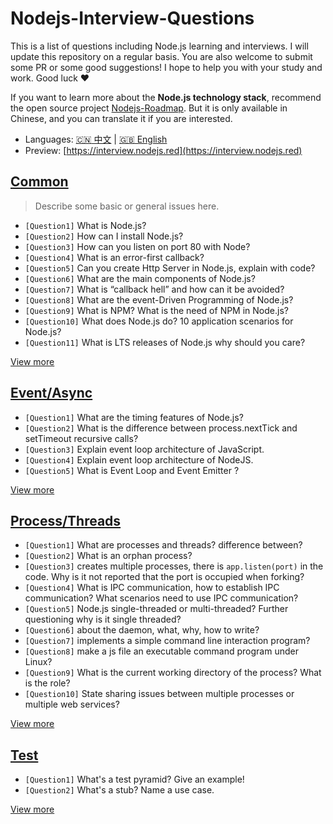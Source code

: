 # Nodejs-Interview-Questions

This is a list of questions including Node.js learning and interviews. I will update this repository on a regular basis. You are also welcome to submit some PR or some good suggestions! I hope to help you with your study and work. Good luck ❤️

If you want to learn more about the **Node.js technology stack**, recommend the open source project [Nodejs-Roadmap](https://www.nodejs.red). But it is only available in Chinese, and you can translate it if you are interested.

* Languages: [:cn: 中文](/zh/) | [:uk: English](/)
* Preview: [https://interview.nodejs.red](https://interview.nodejs.red)

## [Common](/en/common.md)

> Describe some basic or general issues here.

* ```[Question1]``` What is Node.js?
* ```[Question2]``` How can I install Node.js?
* ```[Question3]``` How can you listen on port 80 with Node?
* ```[Question4]``` What is an error-first callback?
* ```[Question5]``` Can you create Http Server in Node.js, explain with code?
* ```[Question6]``` What are the main components of Node.js?
* ```[Question7]``` What is “callback hell” and how can it be avoided?
* ```[Question8]``` What are the event-Driven Programming of Node.js?
* ```[Question9]``` What is NPM? What is the need of NPM in Node.js?
* ```[Question10]``` What does Node.js do? 10 application scenarios for Node.js?
* ```[Question11]``` What is LTS releases of Node.js why should you care?

[View more](/en/common.md)

## [Event/Async](/en/event-async.md)

* ```[Question1]``` What are the timing features of Node.js?
* ```[Question2]``` What is the difference between process.nextTick and setTimeout recursive calls?
* ```[Question3]``` Explain event loop architecture of JavaScript.
* ```[Question4]``` Explain event loop architecture of NodeJS.
* ```[Question5]``` What is Event Loop and Event Emitter ?

[View more](/en/event-async.md)

## [Process/Threads](/en/process-threads.md)

* ```[Question1]``` What are processes and threads? difference between?
* ```[Question2]``` What is an orphan process?
* ```[Question3]``` creates multiple processes, there is ```app.listen(port)``` in the code. Why is it not reported that the port is occupied when forking?
* ```[Question4]``` What is IPC communication, how to establish IPC communication? What scenarios need to use IPC communication?
* ```[Question5]``` Node.js single-threaded or multi-threaded? Further questioning why is it single threaded?
* ```[Question6]``` about the daemon, what, why, how to write?
* ```[Question7]``` implements a simple command line interaction program?
* ```[Question8]``` make a js file an executable command program under Linux?
* ```[Question9]``` What is the current working directory of the process? What is the role?
* ```[Question10]``` State sharing issues between multiple processes or multiple web services?

[View more](/en/process-threads.md)

## [Test](/en/test.md)

* ```[Question1]``` What's a test pyramid? Give an example!
* ```[Question2]``` What's a stub? Name a use case.

[View more](/en/test.md)